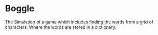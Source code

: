 # Boggle

The Simulation of a game which includes finding the words from a grid of characters.
Where the words are stored in a dictionary.
